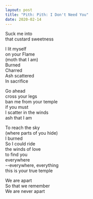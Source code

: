 ```yaml
---
layout: post
title: "Pith: Pith: I Don't Need You"
date: 2020-02-14
---
```


Suck me into  
that custard sweetness  

I lit myself  
on your Flame  
(moth that I am)  
Burned  
Charred  
Ash scattered   
In sacrifice  

Go ahead  
cross your legs  
ban me from your temple  
if you must  
I scatter in the winds  
ash that I am  

To reach the sky  
(where parts of you hide)  
I burned  
So I could ride  
the winds of love  
to find you  
everywhere  
--everywhere, everything  
this is your true temple  

We are apart  
So that we remember  
We are never apart  
